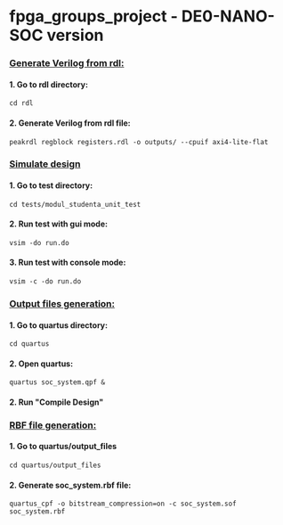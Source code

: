 # fpga_groups_project - DE0-NANO-SOC version

### <ins>Generate Verilog from rdl:</ins>
#### 1. Go to rdl directory:

    cd rdl

#### 2. Generate Verilog from rdl file:

    peakrdl regblock registers.rdl -o outputs/ --cpuif axi4-lite-flat

### <ins>Simulate design</ins>
#### 1. Go to test directory:

    cd tests/modul_studenta_unit_test

#### 2. Run test with gui mode:

    vsim -do run.do

#### 3. Run test with console mode:

    vsim -c -do run.do

### <ins>Output files generation:</ins>
#### 1. Go to quartus directory:

    cd quartus

#### 2. Open quartus:

    quartus soc_system.qpf &

#### 2. Run "Compile Design"

### <ins>RBF file generation:</ins>
#### 1. Go to quartus/output_files

    cd quartus/output_files

#### 2. Generate soc_system.rbf file:

    quartus_cpf -o bitstream_compression=on -c soc_system.sof soc_system.rbf
